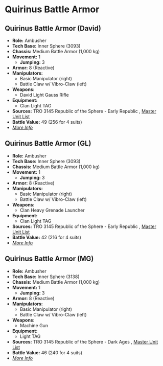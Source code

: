 # Quirinus Battle Armor 

## Quirinus Battle Armor (David) 

- **Role:** Ambusher 
- **Tech Base:** Inner Sphere (3093) 
- **Chassis:** Medium Battle Armor (1,000 kg) 
- **Movement:** 1 
  - **Jumping:** 3 
- **Armor:** 8 (Reactive) 
- **Manipulators:** 
  - Basic Manipulator (right) 
  - Battle Claw w/ Vibro-Claw (left) 
- **Weapons:** 
  - David Light Gauss Rifle 
- **Equipment:** 
  - Clan Light TAG 
- **Sources:** TRO 3145 Republic of the Sphere - Early Republic , [Master Unit List](http://masterunitlist.info/Unit/Details/6644/quirinus-battle-armor-david) 
- **Battle Value:** 49 (256 for 4 suits) 
- [*More Info*](quirinus_battle_armor/quirinus_battle_armor_david.md) 

## Quirinus Battle Armor (GL) 

- **Role:** Ambusher 
- **Tech Base:** Inner Sphere (3093) 
- **Chassis:** Medium Battle Armor (1,000 kg) 
- **Movement:** 1 
  - **Jumping:** 3 
- **Armor:** 8 (Reactive) 
- **Manipulators:** 
  - Basic Manipulator (right) 
  - Battle Claw w/ Vibro-Claw (left) 
- **Weapons:** 
  - Clan Heavy Grenade Launcher 
- **Equipment:** 
  - Clan Light TAG 
- **Sources:** TRO 3145 Republic of the Sphere - Early Republic , [Master Unit List](http://masterunitlist.info/Unit/Details/6645/quirinus-battle-armor-gl) 
- **Battle Value:** 42 (216 for 4 suits) 
- [*More Info*](quirinus_battle_armor/quirinus_battle_armor_gl.md) 

## Quirinus Battle Armor (MG) 

- **Role:** Ambusher 
- **Tech Base:** Inner Sphere (3138) 
- **Chassis:** Medium Battle Armor (1,000 kg) 
- **Movement:** 1 
  - **Jumping:** 3 
- **Armor:** 8 (Reactive) 
- **Manipulators:** 
  - Basic Manipulator (right) 
  - Battle Claw w/ Vibro-Claw (left) 
- **Weapons:** 
  - Machine Gun 
- **Equipment:** 
  - Light TAG 
- **Sources:** TRO 3145 Republic of the Sphere - Dark Ages , [Master Unit List](http://masterunitlist.info/Unit/Details/6646/quirinus-battle-armor-mg) 
- **Battle Value:** 46 (240 for 4 suits) 
- [*More Info*](quirinus_battle_armor/quirinus_battle_armor_mg.md) 

